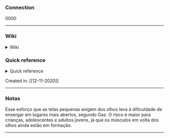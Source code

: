### Connection

 0000

---

### Wiki

<details>
	<summary> Wiki </summary>
  <a href="https://www.wikiwand.com/pt/Marcos Gaz">GO!</a>
</details>

### Quick reference

<details>
	<summary> Quick reference </summary>
	
	  Médico do Pronto Atendimento do Hospital Israelita Albert Einstein
</details>

Created in: [[12-11-2020]]

---
### Notas

Esse esforço que as telas pequenas exigem dos olhos leva à dificuldade de enxergar em lugares mais abertos, segundo Gaz. O risco é maior para crianças, adolescentes e adultos jovens, já que os músculos em volta dos olhos ainda estão em formação.

---